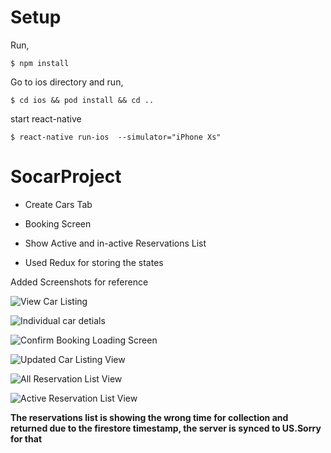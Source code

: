 # Setup

Run,

    $ npm install
    
Go to ios directory and run,

    $ cd ios && pod install && cd ..

start react-native

    $ react-native run-ios  --simulator="iPhone Xs"

# SocarProject



- Create Cars Tab

- Booking Screen

- Show Active and in-active Reservations List

- Used Redux for storing the states

Added Screenshots for reference 

![View Car Listing ](img/car_listing.png "Car Listing")

![Individual car detials ](img/details_page.png "Car Details") 

![Confirm Booking Loading Screen](img/confirm_booking.png "Confirm Booking")

![Updated Car Listing View](img/updated_car_listing.png "Updated Car Lists")
 
![All Reservation List View](img/reservation_list.png "Reservation List")

![Active Reservation List View](img/active_reservation_list.png "Active Reservation List")

**The reservations list is showing the wrong time for collection and returned due to the firestore timestamp, the server is synced to US.Sorry for that**